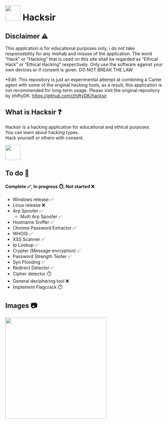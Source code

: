 # <img src="https://raw.githubusercontent.com/zhiftyDK/hacksir/main/src/images/hacksir(white).svg" style="height: 3rem; margin: 0; padding: 0;"> Hacksir

## Disclaimer ⚠️
This application is for educational purposes only, i do not take responsebility for any mishab and misuse of the application.
The word “Hack” or “Hacking” that is used on this site shall be regarded as “Ethical Hack” or “Ethical Hacking” respectively.
Only use the software against your own devices or if consent is given. DO NOT BREAK THE LAW

*Edit: This repository is just an experimental attempt at combining a Carter agent with some of the original hacking tools, as a result, this application is not recommended for long-term usage. Please visit the original repository by zhiftyDK.
https://github.com/zhiftyDK/hacksir

## What is Hacksir ❓
Hacksir is a hacking application for educational and ethical purposes. <br/>
You can learn about hacking types. <br/>
Hack yourself or others with consent.

<a href="https://github.com/zhiftyDK/hacksir/releases/download/hacksir/Hacksir-1.0.0.Setup.exe">
<img src="https://www.mtctutorials.com/wp-content/uploads/2019/04/Download-button-png-GREEN-color-by-mtc-tutorials.png" style="height: 3rem; margin: 0; padding: 0;">
</a>

## To do 🎯
#### Complete ✅, In progress ⏱️, Not started ❌
* Windows release ✅
* Linux release ❌
* Arp Spoofer ✅
  * Multi Arp Spoofer ✅
* Hostname Sniffer ✅
* Chrome Password Extractor ✅
* WHOIS ✅
* XSS Scanner ✅
* Ip Lookup ✅
* Crypter (Message encryption) ✅
* Password Strength Tester ✅
* Syn Flooding ✅
* Redirect Detector ✅
* Cipher detector ⏱️
* General deciphering tool ❌
* Implement Flagcrack ⏱️

## Images 📷
<img src="https://raw.githubusercontent.com/zhiftyDK/hacksir/main/Hacksir_inapp.png" style="height: 20rem; margin: 0; padding: 0;">
